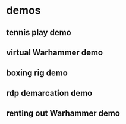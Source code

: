 # demos
## tennis play demo
## virtual Warhammer demo
## boxing rig demo
## rdp demarcation demo
## renting out Warhammer demo
